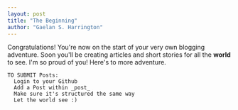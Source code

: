 ```yaml
---
layout: post
title: "The Beginning"
author: "Gaelan S. Harrington"
---
```


Congratulations! You're now on the start of your very own blogging adventure. Soon you'll be creating articles and short stories for all the **world** to see. I'm so proud of you! Here's to more adventure. 

~~~~~~
TO SUBMIT Posts:
  Login to your Github
  Add a Post within _post_
  Make sure it's structured the same way
  Let the world see :)
~~~~~~
